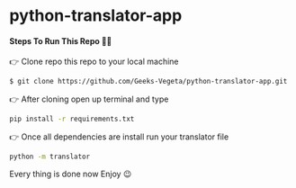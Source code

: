 # python-translator-app

#### Steps To Run This Repo 🙋‍♂️

👉 Clone repo this repo to your local machine
```bash
$ git clone https://github.com/Geeks-Vegeta/python-translator-app.git

```
👉 After cloning open up terminal and type
```bash
pip install -r requirements.txt
```
👉 Once all dependencies are install run your translator file
```bash
python -m translator
```

Every thing is done now Enjoy 😉